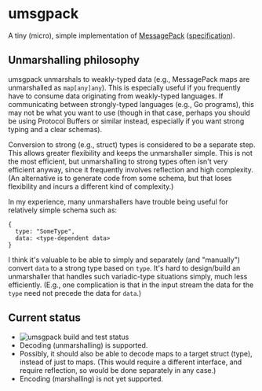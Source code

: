 # umsgpack

A tiny (micro), simple implementation of [MessagePack](https://msgpack.org/)
([specification](https://github.com/msgpack/msgpack/blob/master/spec.md)).

## Unmarshalling philosophy

umsgpack unmarshals to weakly-typed data (e.g., MessagePack maps are unmarshalled as `map[any]any`).
This is especially useful if you frequently have to consume data originating from weakly-typed
languages. If communicating between strongly-typed languages (e.g., Go programs), this may not be
what you want to use (though in that case, perhaps you should be using Protocol Buffers or similar
instead, especially if you want strong typing and a clear schemas).

Conversion to strong (e.g., struct) types is considered to be a separate step. This allows greater
flexibility and keeps the unmarshaller simple. This is not the most efficient, but unmarshalling to
strong types often isn't very efficient anyway, since it frequently involves reflection and high
complexity. (An alternative is to generate code from some schema, but that loses flexibility and
incurs a different kind of complexity.)

In my experience, many unmarshallers have trouble being useful for relatively simple schema such as:
```
{
  type: "SomeType",
  data: <type-dependent data>
}
```
I think it's valuable to be able to simply and separately (and "manually") convert `data` to a
strong type based on `type`. It's hard to design/build an unmarshaller that handles such
variadic-type situations simply, much less efficiently. (E.g., one complication is that in the input
stream the data for the `type` need not precede the data for `data`.)

## Current status

* ![umsgpack build and test status](https://github.com/viettrungluu/umsgpack/actions/workflows/go.yml/badge.svg)
* Decoding (unmarshalling) is supported.
* Possibly, it should also be able to decode maps to a target struct (type), instead of just to
  maps. (This would require a different interface, and require reflection, so would be done
  separately in any case.)
* Encoding (marshalling) is not yet supported.
